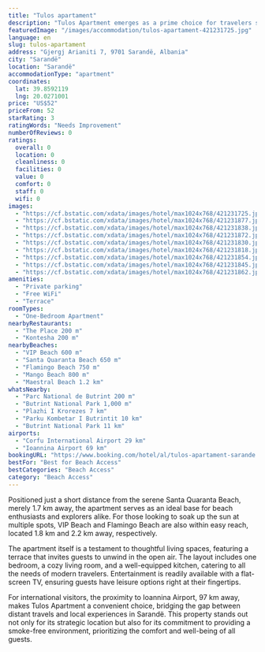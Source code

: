 ```yaml
---
title: "Tulos apartament"
description: "Tulos Apartment emerges as a prime choice for travelers seeking comfort and convenience in Sarandë."
featuredImage: "/images/accommodation/tulos-apartament-421231725.jpg"
language: en
slug: tulos-apartament
address: "Gjergj Arianiti 7, 9701 Sarandë, Albania"
city: "Sarandë"
location: "Sarandë"
accommodationType: "apartment"
coordinates:
  lat: 39.8592119
  lng: 20.0271001
price: "US$52"
priceFrom: 52
starRating: 3
ratingWords: "Needs Improvement"
numberOfReviews: 0
ratings:
  overall: 0
  location: 0
  cleanliness: 0
  facilities: 0
  value: 0
  comfort: 0
  staff: 0
  wifi: 0
images:
  - "https://cf.bstatic.com/xdata/images/hotel/max1024x768/421231725.jpg?k=009f38d44a6b47e1f509ffce6895670682514468facad743c372131e75efa6a8&o=&hp=1"
  - "https://cf.bstatic.com/xdata/images/hotel/max1024x768/421231877.jpg?k=0bc080da0723bdd3b4828b12e76f25f727e3c86cbf84271a629f7bd56436c0a7&o=&hp=1"
  - "https://cf.bstatic.com/xdata/images/hotel/max1024x768/421231838.jpg?k=14038702917a4847d71e5ba087e2fec5f37290e13d1a745d40a01029f53579ad&o=&hp=1"
  - "https://cf.bstatic.com/xdata/images/hotel/max1024x768/421231872.jpg?k=066d34b6d86a3feb95cf2b7cc4f2d9455a976c0a6e479ea2fda6b4742492918c&o=&hp=1"
  - "https://cf.bstatic.com/xdata/images/hotel/max1024x768/421231830.jpg?k=1755ed418caeb97a1f5cbe08f6d93878fd7d4f7ec263664929e0b6516d2638c4&o=&hp=1"
  - "https://cf.bstatic.com/xdata/images/hotel/max1024x768/421231818.jpg?k=62342f5102613e2cf6bbb612d92aae9aa6a1cb566b751b782fc4e767b2b2e1fb&o=&hp=1"
  - "https://cf.bstatic.com/xdata/images/hotel/max1024x768/421231854.jpg?k=f7e7ea08f71f838fb707b1113a82c9c1c153e798d746b53e13bfbc2ddb2ab988&o=&hp=1"
  - "https://cf.bstatic.com/xdata/images/hotel/max1024x768/421231845.jpg?k=6ebefb0227e6c9c3781402b039e3c042fcb9cbc543eb3862652ee9424e714f26&o=&hp=1"
  - "https://cf.bstatic.com/xdata/images/hotel/max1024x768/421231862.jpg?k=cd5797b497389657984a74fd042a94a50c93166e88b3cf621c9c61d1914facda&o=&hp=1"
amenities:
  - "Private parking"
  - "Free WiFi"
  - "Terrace"
roomTypes:
  - "One-Bedroom Apartment"
nearbyRestaurants:
  - "The Place 200 m"
  - "Kontesha 200 m"
nearbyBeaches:
  - "VIP Beach 600 m"
  - "Santa Quaranta Beach 650 m"
  - "Flamingo Beach 750 m"
  - "Mango Beach 800 m"
  - "Maestral Beach 1.2 km"
whatsNearby:
  - "Parc National de Butrint 200 m"
  - "Butrint National Park 1,000 m"
  - "Plazhi I Krorezes 7 km"
  - "Parku Kombetar I Butrintit 10 km"
  - "Butrint National Park 11 km"
airports:
  - "Corfu International Airport 29 km"
  - "Ioannina Airport 69 km"
bookingURL: "https://www.booking.com/hotel/al/tulos-apartament-sarande.en-gb.html?aid=8035640"
bestFor: "Best for Beach Access"
bestCategories: "Beach Access"
category: "Beach Access"
---
```


Positioned just a short distance from the serene Santa Quaranta Beach, merely 1.7 km away, the apartment serves as an ideal base for beach enthusiasts and explorers alike. For those looking to soak up the sun at multiple spots, VIP Beach and Flamingo Beach are also within easy reach, located 1.8 km and 2.2 km away, respectively.

The apartment itself is a testament to thoughtful living spaces, featuring a terrace that invites guests to unwind in the open air. The layout includes one bedroom, a cozy living room, and a well-equipped kitchen, catering to all the needs of modern travelers. Entertainment is readily available with a flat-screen TV, ensuring guests have leisure options right at their fingertips.

For international visitors, the proximity to Ioannina Airport, 97 km away, makes Tulos Apartment a convenient choice, bridging the gap between distant travels and local experiences in Sarandë. This property stands out not only for its strategic location but also for its commitment to providing a smoke-free environment, prioritizing the comfort and well-being of all guests.